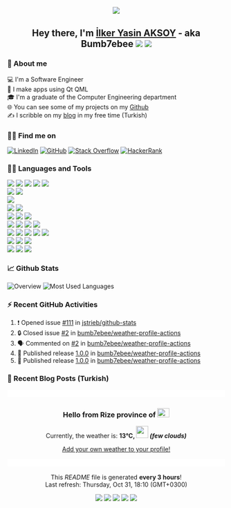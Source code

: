 <p align="center"><img src="assets/images/bumblebee/1.gif"/></p>

<h2 align="center">Hey there, I'm <a href="https://ilkeraksoy.dev/">İlker Yasin AKSOY</a> - aka Bumb7ebee <img width="28" src="https://media.giphy.com/media/hvRJCLFzcasrR4ia7z/giphy.gif"> <img width="28" src="https://emojis.slackmojis.com/emojis/images/1643514443/4246/blob-sunglasses.gif"/></h2>

### 📖 About me
💻 I'm a Software Engineer  
📱 I make apps using Qt QML  
🎓 I'm a graduate of the Computer Engineering department  
🌐 You can see some of my projects on my [Github](https://github.com/bumb7ebee)  
✍️ I scribble on my [blog](https://ilkeraksoy.dev/) in my free time (Turkish)

### 🙋‍♂️ Find me on
<p align="left">
  <a href="https://www.linkedin.com/in/ilkeryasinaksoy/"><img alt="LinkedIn" title="LinkedIn" src="https://img.shields.io/badge/-linkedin-0a66c2?style=for-the-badge&logo=linkedin&logoColor=white"/></a>
  <a href="https://github.com/bumb7ebee"><img alt="GitHub" title="GitHub" src="https://img.shields.io/badge/-github-1f2429?style=for-the-badge&logo=github&logoColor=white"/></a>
  <a href="https://stackoverflow.com/users/7497839/bumb7ebee"><img alt="Stack Overflow" title="Stack Overflow" src="https://img.shields.io/badge/-stackoverflow-f58225?style=for-the-badge&logo=stackoverflow&logoColor=white"/></a>
  <a href="https://www.hackerrank.com/profile/Bumb7ebee"><img alt="HackerRank" title="HackerRank" src="https://img.shields.io/badge/-hackerrank-3a434f?style=for-the-badge&logo=hackerrank&logoColor=white"/></a>
</p>

### 👨‍💻 Languages and Tools
<picture>
  <source media="(prefers-color-scheme: dark)" srcset="https://skillicons.dev/icons?i=c&theme=dark"/>
  <source media="(prefers-color-scheme: light)" srcset="https://skillicons.dev/icons?i=c&theme=light"/>
  <img src="https://skillicons.dev/icons?i=c&theme=light"/>
</picture>
<picture>
  <source media="(prefers-color-scheme: dark)" srcset="https://skillicons.dev/icons?i=cpp&theme=dark"/>
  <source media="(prefers-color-scheme: light)" srcset="https://skillicons.dev/icons?i=cpp&theme=light"/>
  <img src="https://skillicons.dev/icons?i=cpp&theme=light"/>
</picture>
<picture>
  <source media="(prefers-color-scheme: dark)" srcset="https://skillicons.dev/icons?i=qt&theme=dark"/>
  <source media="(prefers-color-scheme: light)" srcset="https://skillicons.dev/icons?i=qt&theme=light"/>
  <img src="https://skillicons.dev/icons?i=qt&theme=light"/>
</picture>
<picture>
  <source media="(prefers-color-scheme: dark)" srcset="https://skillicons.dev/icons?i=opencv&theme=dark"/>
  <source media="(prefers-color-scheme: light)" srcset="https://skillicons.dev/icons?i=opencv&theme=light"/>
  <img src="https://skillicons.dev/icons?i=opencv&theme=light"/>
</picture>
<picture>
  <source media="(prefers-color-scheme: dark)" srcset="https://skillicons.dev/icons?i=cmake&theme=dark"/>
  <source media="(prefers-color-scheme: light)" srcset="https://skillicons.dev/icons?i=cmake&theme=light"/>
  <img src="https://skillicons.dev/icons?i=cmake&theme=light"/>
</picture>

<br>

<picture>
  <source media="(prefers-color-scheme: dark)" srcset="https://skillicons.dev/icons?i=py&theme=dark"/>
  <source media="(prefers-color-scheme: light)" srcset="https://skillicons.dev/icons?i=py&theme=light"/>
  <img src="https://skillicons.dev/icons?i=py&theme=light"/>
</picture>
<picture>
  <source media="(prefers-color-scheme: dark)" srcset="https://skillicons.dev/icons?i=django&theme=dark"/>
  <source media="(prefers-color-scheme: light)" srcset="https://skillicons.dev/icons?i=django&theme=light"/>
  <img src="https://skillicons.dev/icons?i=django&theme=light"/>
</picture>

<br>

<picture>
  <source media="(prefers-color-scheme: dark)" srcset="https://skillicons.dev/icons?i=bash&theme=dark"/>
  <source media="(prefers-color-scheme: light)" srcset="https://skillicons.dev/icons?i=bash&theme=light"/>
  <img src="https://skillicons.dev/icons?i=bash&theme=light"/>
</picture>

<br>

<picture>
  <source media="(prefers-color-scheme: dark)" srcset="https://skillicons.dev/icons?i=arduino&theme=dark"/>
  <source media="(prefers-color-scheme: light)" srcset="https://skillicons.dev/icons?i=arduino&theme=light"/>
  <img src="https://skillicons.dev/icons?i=arduino&theme=light"/>
</picture>
<picture>
  <source media="(prefers-color-scheme: dark)" srcset="https://skillicons.dev/icons?i=raspberrypi&theme=dark"/>
  <source media="(prefers-color-scheme: light)" srcset="https://skillicons.dev/icons?i=raspberrypi&theme=light"/>
  <img src="https://skillicons.dev/icons?i=raspberrypi&theme=light"/>
</picture>

<br>

<picture>
  <source media="(prefers-color-scheme: dark)" srcset="https://skillicons.dev/icons?i=git&theme=dark"/>
  <source media="(prefers-color-scheme: light)" srcset="https://skillicons.dev/icons?i=git&theme=light"/>
  <img src="https://skillicons.dev/icons?i=git&theme=light"/>
</picture>
<picture>
  <source media="(prefers-color-scheme: dark)" srcset="https://skillicons.dev/icons?i=github&theme=dark"/>
  <source media="(prefers-color-scheme: light)" srcset="https://skillicons.dev/icons?i=github&theme=light"/>
  <img src="https://skillicons.dev/icons?i=github&theme=light"/>
</picture>
<picture>
  <source media="(prefers-color-scheme: dark)" srcset="https://skillicons.dev/icons?i=bitbucket&theme=dark"/>
  <source media="(prefers-color-scheme: light)" srcset="https://skillicons.dev/icons?i=bitbucket&theme=light"/>
  <img src="https://skillicons.dev/icons?i=bitbucket&theme=light"/>
</picture>

<br>

<picture>
  <source media="(prefers-color-scheme: dark)" srcset="https://skillicons.dev/icons?i=visualstudio&theme=dark"/>
  <source media="(prefers-color-scheme: light)" srcset="https://skillicons.dev/icons?i=visualstudio&theme=light"/>
  <img src="https://skillicons.dev/icons?i=visualstudio&theme=light"/>
</picture>
<picture>
  <source media="(prefers-color-scheme: dark)" srcset="https://skillicons.dev/icons?i=vscode&theme=dark"/>
  <source media="(prefers-color-scheme: light)" srcset="https://skillicons.dev/icons?i=vscode&theme=light"/>
  <img src="https://skillicons.dev/icons?i=vscode&theme=light"/>
</picture>
<picture>
  <source media="(prefers-color-scheme: dark)" srcset="https://skillicons.dev/icons?i=vscodium&theme=dark"/>
  <source media="(prefers-color-scheme: light)" srcset="https://skillicons.dev/icons?i=vscodium&theme=light"/>
  <img src="https://skillicons.dev/icons?i=vscodium&theme=light"/>
</picture>
<picture>
  <source media="(prefers-color-scheme: dark)" srcset="https://skillicons.dev/icons?i=sublime&theme=dark"/>
  <source media="(prefers-color-scheme: light)" srcset="https://skillicons.dev/icons?i=sublime&theme=light"/>
  <img src="https://skillicons.dev/icons?i=sublime&theme=light"/>
</picture>

<br>

<picture>
  <source media="(prefers-color-scheme: dark)" srcset="https://skillicons.dev/icons?i=html&theme=dark"/>
  <source media="(prefers-color-scheme: light)" srcset="https://skillicons.dev/icons?i=html&theme=light"/>
  <img src="https://skillicons.dev/icons?i=html&theme=light"/>
</picture>
<picture>
  <source media="(prefers-color-scheme: dark)" srcset="https://skillicons.dev/icons?i=css&theme=dark"/>
  <source media="(prefers-color-scheme: light)" srcset="https://skillicons.dev/icons?i=css&theme=light"/>
  <img src="https://skillicons.dev/icons?i=css&theme=light"/>
</picture>
<picture>
  <source media="(prefers-color-scheme: dark)" srcset="https://skillicons.dev/icons?i=js&theme=dark"/>
  <source media="(prefers-color-scheme: light)" srcset="https://skillicons.dev/icons?i=js&theme=light"/>
  <img src="https://skillicons.dev/icons?i=js&theme=light"/>
</picture>
<picture>
  <source media="(prefers-color-scheme: dark)" srcset="https://skillicons.dev/icons?i=nodejs&theme=dark"/>
  <source media="(prefers-color-scheme: light)" srcset="https://skillicons.dev/icons?i=nodejs&theme=light"/>
  <img src="https://skillicons.dev/icons?i=nodejs&theme=light"/>
</picture>
<picture>
  <source media="(prefers-color-scheme: dark)" srcset="https://skillicons.dev/icons?i=postman&theme=dark"/>
  <source media="(prefers-color-scheme: light)" srcset="https://skillicons.dev/icons?i=postman&theme=light"/>
  <img src="https://skillicons.dev/icons?i=postman&theme=light"/>
</picture>

<br>

<picture>
  <source media="(prefers-color-scheme: dark)" srcset="https://skillicons.dev/icons?i=md&theme=dark"/>
  <source media="(prefers-color-scheme: light)" srcset="https://skillicons.dev/icons?i=md&theme=light"/>
  <img src="https://skillicons.dev/icons?i=md&theme=light"/>
</picture>
<picture>
  <source media="(prefers-color-scheme: dark)" srcset="https://skillicons.dev/icons?i=notion&theme=dark"/>
  <source media="(prefers-color-scheme: light)" srcset="https://skillicons.dev/icons?i=notion&theme=light"/>
  <img src="https://skillicons.dev/icons?i=notion&theme=light"/>
</picture>
<picture>
  <source media="(prefers-color-scheme: dark)" srcset="https://skillicons.dev/icons?i=replit&theme=dark"/>
  <source media="(prefers-color-scheme: light)" srcset="https://skillicons.dev/icons?i=replit&theme=light"/>
  <img src="https://skillicons.dev/icons?i=replit&theme=light"/>
</picture>

<br>

<picture>
  <source media="(prefers-color-scheme: dark)" srcset="https://skillicons.dev/icons?i=linux&theme=dark"/>
  <source media="(prefers-color-scheme: light)" srcset="https://skillicons.dev/icons?i=linux&theme=light"/>
  <img src="https://skillicons.dev/icons?i=linux&theme=light"/>
</picture>
<picture>
  <source media="(prefers-color-scheme: dark)" srcset="https://skillicons.dev/icons?i=ubuntu&theme=dark"/>
  <source media="(prefers-color-scheme: light)" srcset="https://skillicons.dev/icons?i=ubuntu&theme=light"/>
  <img src="https://skillicons.dev/icons?i=ubuntu&theme=light"/>
</picture>
<picture>
  <source media="(prefers-color-scheme: dark)" srcset="https://skillicons.dev/icons?i=windows&theme=dark"/>
  <source media="(prefers-color-scheme: light)" srcset="https://skillicons.dev/icons?i=windows&theme=light"/>
  <img src="https://skillicons.dev/icons?i=windows&theme=light"/>
</picture>

### 📈 Github Stats
![Overview](https://github-readme-stats.vercel.app/api?username=bumb7ebee&theme=transparent&hide_border=true&show_icons=true&hide_rank=true)
![Most Used Languages](https://github-readme-stats.vercel.app/api/top-langs/?username=bumb7ebee&layout=compact&theme=transparent&hide_border=true&size_weight=0.5&count_weight=0.5&langs_count=8&card_width=320)

### ⚡ Recent GitHub Activities
<!--START_SECTION:activity-->
1. ❗ Opened issue [#111](https://github.com/jstrieb/github-stats/issues/111) in [jstrieb/github-stats](https://github.com/jstrieb/github-stats)
2. 🔒 Closed issue [#2](https://github.com/bumb7ebee/weather-profile-actions/issues/2) in [bumb7ebee/weather-profile-actions](https://github.com/bumb7ebee/weather-profile-actions)
3. 🗣 Commented on [#2](https://github.com/bumb7ebee/weather-profile-actions/issues/2#issuecomment-2143345730) in [bumb7ebee/weather-profile-actions](https://github.com/bumb7ebee/weather-profile-actions)
4. 🚀 Published release [1.0.0](https://github.com/bumb7ebee/weather-profile-actions/releases/tag/1.0.0) in [bumb7ebee/weather-profile-actions](https://github.com/bumb7ebee/weather-profile-actions)
5. 🚀 Published release [1.0.0](https://github.com/bumb7ebee/weather-profile-actions/releases/tag/1.0.0) in [bumb7ebee/weather-profile-actions](https://github.com/bumb7ebee/weather-profile-actions)
<!--END_SECTION:activity-->

### 📗 Recent Blog Posts (Turkish)
<!-- BLOG-POST-LIST:START -->
<!-- BLOG-POST-LIST:END -->

<p align="center"><img src="assets/images/fading-line.gif"/></p>

<!-- WEATHER:START -->
<h3 align="center">Hello from Rize province of <img src="https://flagicons.lipis.dev/flags/4x3/tr.svg" width="28" height="21"/></h3>
<p align="center">Currently, the weather is: <b>13°C, <img src="https://openweathermap.org/img/wn/02n.png" width="28" height="28"> <i>(few clouds)</i></b></p>
<!-- WEATHER:END -->
<p align="center"><a href="https://github.com/bumb7ebee/weather-profile-actions">Add your own weather to your profile!</a></p>

<p align="center"><img src="assets/images/fading-line.gif"/></p>

<!-- TIME:START -->
<p align="center">This <i>README</i> file is generated <b>every 3 hours</b>!<br>Last refresh: Thursday, Oct 31, 18:10 (GMT+0300)</p>
<!-- TIME:END -->
<p align="center">
  <img src="https://img.shields.io/github/actions/workflow/status/bumb7ebee/bumb7ebee/build.yml?style=flat-square&label=README Build">
  <img src="https://img.shields.io/github/last-commit/bumb7ebee/bumb7ebee/main?style=flat-square&label=Last%20Update">
  <img src="https://komarev.com/ghpvc/?username=bumb7ebee&style=flat-square&label=Profile+Views&abbreviated=true">
  <img src="https://img.shields.io/github/forks/bumb7ebee/bumb7ebee?style=flat-square&label=Forks">
  <img src="https://img.shields.io/github/stars/bumb7ebee/bumb7ebee?style=flat-square&label=Stars">
</p>
